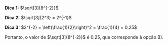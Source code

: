 **Dica 1:** $\sqrt[3]{8^{-2}}$

**Dica 2:** $\sqrt[3]{2^3} = 2^{-1}$

**Dica 3:** $2^{-2} = \left(\frac{1}{2}\right)^2 = \frac{1}{4} = 0.25$

Portanto, o valor de $\sqrt[3]{8^{-2}}$ é $0.25$, que corresponde à opção B).
